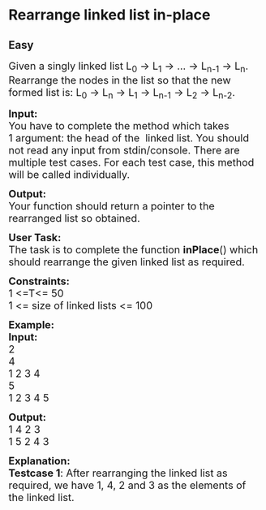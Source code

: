 # Rearrange linked list in-place
## Easy
<div class="problems_problem_content__Xm_eO"><p><span style="font-size:20px">Given a singly linked list L<sub>0</sub> -&gt; L<sub>1</sub> -&gt; … -&gt; L<sub>n-1</sub> -&gt; L<sub>n</sub>. Rearrange the nodes in the list so that the new formed list is: L<sub>0</sub> -&gt; L<sub>n</sub> -&gt; L<sub>1</sub> -&gt; L<sub>n-1</sub> -&gt; L<sub>2</sub> -&gt; L<sub>n-2</sub>.</span></p>

<p><span style="font-size:20px"><strong>Input:</strong></span><br>
<span style="font-size:20px">You have to complete the method which takes 1&nbsp;argument: the head of the &nbsp;linked list. You should not read any input from stdin/console.&nbsp;There are multiple test cases. For each test case, this method will be called individually.</span></p>

<p><span style="font-size:20px"><strong>Output:</strong><br>
Your function should&nbsp;return a pointer to the rearranged list so obtained.</span></p>

<p><span style="font-size:20px"><strong>User Task:</strong><br>
The task is to complete the function <strong>inPlace</strong>() which should rearrange the given linked list as required.</span></p>

<p><span style="font-size:20px"><strong>Constraints:</strong><br>
1 &lt;=T&lt;= 50<br>
1 &lt;= size of linked lists &lt;= 100</span></p>

<p><span style="font-size:20px"><strong>Example:</strong></span><br>
<span style="font-size:20px"><strong>Input:</strong><br>
2<br>
4<br>
1 2 3 4<br>
5<br>
1 2 3 4 5 </span></p>

<p><span style="font-size:20px"><strong>Output:</strong><br>
1 4 2 3<br>
1 5 2 4 3</span></p>

<p><span style="font-size:20px"><strong>Explanation:<br>
Testcase 1</strong>: After rearranging the linked list as required, we have 1, 4, 2 and 3 as the elements of the linked list.</span><br>
&nbsp;</p>
</div>